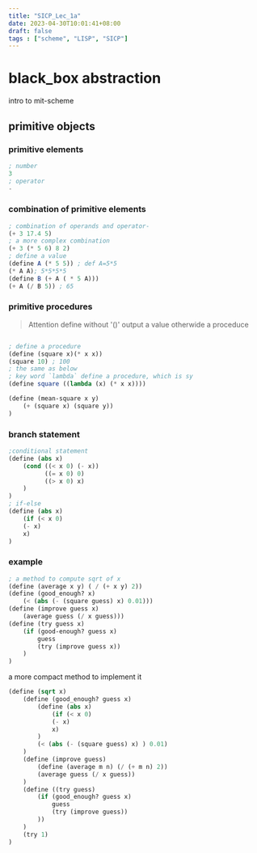 ```yaml
---
title: "SICP_Lec_1a"
date: 2023-04-30T10:01:41+08:00
draft: false 
tags : ["scheme", "LISP", "SICP"]
---
```


# black_box abstraction

intro to mit-scheme

## primitive objects

### primitive elements

```scheme
; number
3
; operator
-
```

### combination of primitive elements

```scheme
; combination of operands and operator-
(+ 3 17.4 5)
; a more complex combination
(+ 3 (* 5 6) 8 2)
; define a value
(define A (* 5 5)) ; def A=5*5
(* A A); 5*5*5*5
(define B (+ A ( * 5 A)))
(+ A (/ B 5)) ; 65
```

### primitive procedures

> Attention
> define without '()' output a value
> otherwide a proceduce

```scheme

; define a procedure
(define (square x)(* x x))
(square 10) ; 100
; the same as below
; key word `lambda` define a procedure, which is sy
(define square ((lambda (x) (* x x))))

(define (mean-square x y)
    (+ (square x) (square y))
)
```

### branch statement

```scheme
;conditional statement 
(define (abs x)
    (cond ((< x 0) (- x))
          ((= x 0) 0)
          ((> x 0) x)
    )
)
; if-else
(define (abs x)
    (if (< x 0) 
    (- x)
    x)
)
```

### example

```scheme
; a method to compute sqrt of x
(define (average x y) ( / (+ x y) 2))
(define (good_enough? x)
    (< (abs (- (square guess) x) 0.01)))
(define (improve guess x)
    (average guess (/ x guess)))
(define (try guess x)
    (if (good-enough? guess x)
        guess
        (try (improve guess x))
    )
)
```

a more compact method to implement it

```scheme
(define (sqrt x)
    (define (good_enough? guess x)
        (define (abs x)
            (if (< x 0) 
            (- x)
            x)
        )
        (< (abs (- (square guess) x) ) 0.01)
    )
    (define (improve guess)
        (define (average m n) (/ (+ m n) 2))
        (average guess (/ x guess))
    )
    (define ((try guess)
        (if (good_enough? guess x)
            guess
            (try (improve guess))
        ))
    )
    (try 1)
)
```